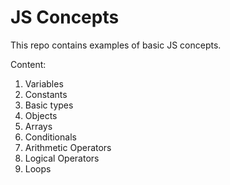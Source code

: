 # JS Concepts

This repo contains examples of basic JS concepts.

Content:

1. Variables
2. Constants
3. Basic types
4. Objects
5. Arrays
6. Conditionals
7. Arithmetic Operators
8. Logical Operators
9. Loops

